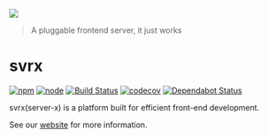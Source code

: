 ![](https://svrx.io/assets/images/twitter_header_photo_2.png)

> A pluggable frontend server, it just works

# svrx

[![npm](https://img.shields.io/npm/v/svrx?style=flat-square)](https://www.npmjs.com/package/svrx)
[![node](https://img.shields.io/node/v/svrx?style=flat-square)](https://nodejs.org/en/)
[![Build Status](https://img.shields.io/travis/svrxjs/svrx/master?style=flat-square&logo=travis)](https://travis-ci.org/svrxjs/svrx)
[![codecov](https://img.shields.io/codecov/c/gh/svrxjs/svrx?style=flat-square&logo=codecov)](https://codecov.io/gh/svrxjs/svrx)
[![Dependabot Status](https://img.shields.io/badge/Dependabot-enabled-brightgreen.svg?style=flat-square&logo=dependabot)](https://dependabot.com)

svrx(server-x) is a platform built for efficient front-end development.

See our [website](https://svrx.io/) for more information.
